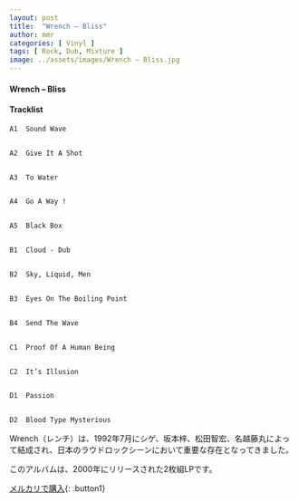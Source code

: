 ```yaml
---
layout: post
title:  "Wrench – Bliss"
author: mmr
categories: [ Vinyl ]
tags: [ Rock, Dub, Mixture ]
image: ../assets/images/Wrench – Bliss.jpg
---
```


#### Wrench – Bliss

#### Tracklist
```md
A1  Sound Wave


A2  Give It A Shot


A3  To Water


A4  Go A Way !


A5  Black Box


B1  Cloud - Dub


B2  Sky, Liquid, Men


B3  Eyes On The Boiling Point


B4  Send The Wave


C1  Proof Of A Human Being


C2  It’s Illusion


D1  Passion


D2  Blood Type Mysterious
```

Wrench（レンチ）は、1992年7月にシゲ、坂本梓、松田智宏、名越藤丸によって結成され、日本のラウドロックシーンにおいて重要な存在となってきました。

このアルバムは、2000年にリリースされた2枚組LPです。


[メルカリで購入](https://jp.mercari.com/item/m26534523251){: .button1}

